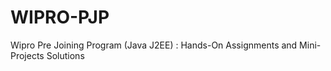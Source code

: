 # WIPRO-PJP
Wipro Pre Joining Program (Java J2EE) : Hands-On Assignments and Mini-Projects Solutions 

